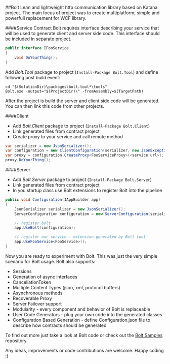 ##Bolt
Lean and lightweight http communication library based on Katana project. The main focus of project 
was to create multiplatform, simple and powerfull replacement for WCF library.

####Service Contract
Bolt requires interface describing your service that will be used to generate client and server side code. 
This interface should be included in separate project.

```c#
public interface IFooService
{
    void DoYourThing();
}
```
Add *Bolt.Tool* package to project (`Install-Package Bolt.Tool`) and define following post build event: 
```Batchfile
cd "$(SolutionDir)\packages\bolt.tool*\tools"
Bolt.exe -output="$(ProjectDir)\" -fromAssembly=$(TargetPath)
```
After the project is build the server and client side code will be generated. You can then link this code from other projects.

####Client
* Add *Bolt.Client* package to project (`Install-Package Bolt.Client`)
* Link generated files from contract project
* Create proxy to your service and call remote method
```c#
var serializer = new JsonSerializer();
var configuration = new ClientConfiguration(serializer, new JsonExceptionSerializer(serializer));
var proxy = configuration.CreateProxy<FooServiceProxy>(<service url>);
proxy.DoYourThing();
```

####Server
* Add *Bolt.Server* package to project (`Install-Package Bolt.Server`)
* Link generated files from contract project
* In you startup class use Bolt extensions to register Bolt into the pipeline

```c#
public void Configuration(IAppBuilder app)
{
    JsonSerializer serializer = new JsonSerializer();
    ServerConfiguration configuration = new ServerConfiguration(serializer, new JsonExceptionSerializer(serializer));

    // register bolt 
    app.UseBolt(configuration);

    // register our service - extension generated by Bolt tool 
    app.UseFooService<FooService>();
}
```
Now you are ready to experiment with Bolt. This was just the very simple scenario for Bolt usage.
Bolt also supports:

* Sessions
* Generation of async interfaces
* CancellationToken 
* Multiple Content Types (json, xml, protocol buffers)
* Asynchronous methods
* Recoverable Proxy
* Server Failover support
* Modularity - every component and behavior of Bolt is replaceable
* User Code Generators - plug your own code into the generated classes
* Configuration Based Generation - define Configuration.json file to describe how contracts should be generated

To find out more just take a look at Bolt code or check out the [Bolt.Samples](https://github.com/justkao/Bolt.Samples)
repository.

Any ideas, improvements or code contributions are welcome. Happy coding ;)
